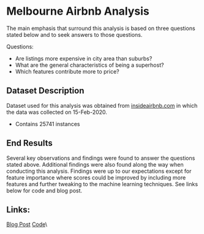 # Melbourne Airbnb Analysis

The main emphasis that surround this analysis is based on three questions stated below and to seek answers to those questions.

Questions:
* Are listings more expensive in city area than suburbs?
* What are the general characteristics of being a superhost?
* Which features contribute more to price?

## Dataset Description

Dataset used for this analysis was obtained from [insideairbnb.com](http://insideairbnb.com/get-the-data.html) in which the data was collected on 15-Feb-2020.
* Contains 25741 instances

## End Results

Several key observations and findings were found to answer the questions stated above. Additional findings were also found along the way when conducting this analysis. Findings were up to our expectations except for feature importance where scores could be improved by including more features and further tweaking to the machine learning techniques. See links below for code and blog post.

## Links:
[Blog Post](https://medium.com/@mtang1/melbourne-airbnb-analysis-8fddc1c020ef)
[Code](https://nbviewer.jupyter.org/github/mxcodeyard/melbourne_airbnb/blob/master/v2/melbourne_airbnb_v2.1.ipynb)\


